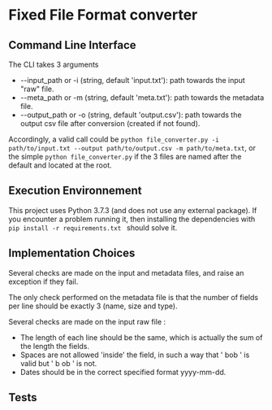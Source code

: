 # Fixed File Format converter

## Command Line Interface
The CLI takes 3 arguments
* --input_path or -i (string, default 'input.txt'): path towards the input "raw" file.
* --meta_path or -m (string, default 'meta.txt'): path towards the metadata file.
* --output_path or -o (string, default 'output.csv'): path towards the output csv file after conversion (created if not found).

Accordingly, a valid call could be ```python file_converter.py -i path/to/input.txt --output path/to/output.csv -m path/to/meta.txt```, or the simple ```python file_converter.py``` if the 3 files are named after the default and located at the root.

## Execution Environnement
This project uses Python 3.7.3 (and does not use any external package). If you encounter a problem running it, then installing the dependencies with ```pip install -r requirements.txt ``` should solve it.

## Implementation Choices
Several checks are made on the input and metadata files, and raise an exception if they fail.

The only check performed on the metadata file is that the number of fields per line should be exactly 3 (name, size and type). 

Several checks are made on the input raw file :
* The length of each line should be the same, which is actually the sum of the length the fields.
* Spaces are not allowed 'inside' the field, in such a way that '  bob ' is valid but ' b ob ' is not.
* Dates should be in the correct specified format yyyy-mm-dd.

## Tests






